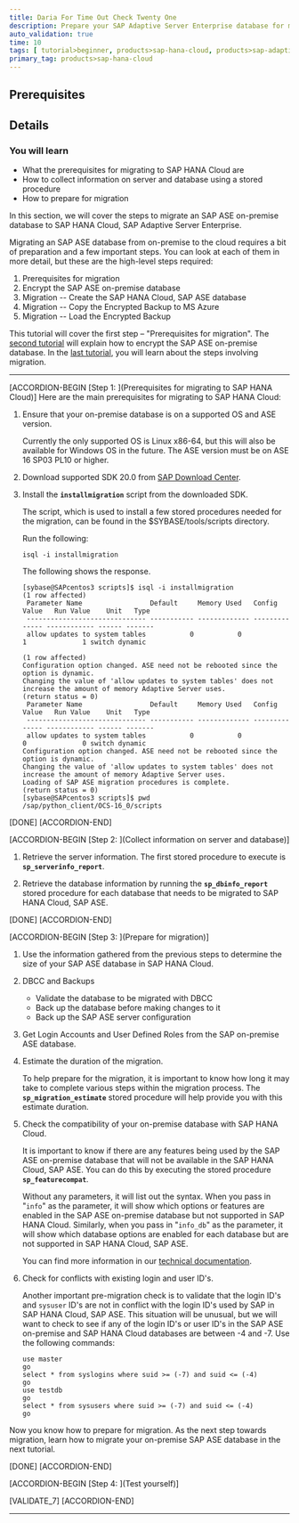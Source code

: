 ```yaml
---
title: Daria For Time Out Check Twenty One
description: Prepare your SAP Adaptive Server Enterprise database for migration from on-premise to SAP HANA Cloud.
auto_validation: true
time: 10
tags: [ tutorial>beginner, products>sap-hana-cloud, products>sap-adaptive-server-enterprise, software-product-function>sap-hana-cloud\,-sap-adaptive-server-enterprise]
primary_tag: products>sap-hana-cloud
---
```


## Prerequisites


## Details
### You will learn
- What the prerequisites for migrating to SAP HANA Cloud are
- How to collect information on server and database using a stored procedure
- How to prepare for migration

In this section, we will cover the steps to migrate an SAP ASE on-premise database to SAP HANA Cloud, SAP Adaptive Server Enterprise.

Migrating an SAP ASE database from on-premise to the cloud requires a bit of preparation and a few important steps. You can look at each of them in more detail, but these are the high-level steps required:

1. Prerequisites for migration
2. Encrypt the SAP ASE on-premise database
3. Migration -- Create the SAP HANA Cloud, SAP ASE database
4. Migration -- Copy the Encrypted Backup to MS Azure
5. Migration -- Load the Encrypted Backup

This tutorial will cover the first step – "Prerequisites for migration". The [second tutorial](hana-cloud-ase-migration-2) will explain how to encrypt the SAP ASE on-premise database. In the [last tutorial](hana-cloud-ase-migration-3), you will learn about the steps involving migration.

---

[ACCORDION-BEGIN [Step 1: ](Prerequisites for migrating to SAP HANA Cloud)]
Here are the main prerequisites for migrating to SAP HANA Cloud:

1.	Ensure that your on-premise database is on a supported OS and ASE version.

    Currently the only supported OS is Linux x86-64, but this will also be available for Windows OS in the future. The ASE version must be on ASE 16 SP03 PL10 or higher.

2.	Download supported SDK 20.0 from [SAP Download Center](https://launchpad.support.sap.com/#/softwarecenter).

3.	Install the **`installmigration`** script from the downloaded SDK.

    The script, which is used to install a few stored procedures needed for the migration, can be found in the $SYBASE/tools/scripts directory.

    Run the following:

    ```Shell/Bash
    isql -i installmigration
    ```

    The following shows the response.  

    ```
    [sybase@SAPcentos3 scripts]$ isql -i installmigration
    (1 row affected)
     Parameter Name                 Default     Memory Used   Config Value   Run Value    Unit   Type
     ------------------------------ ----------- ------------- -------------- ------------ ------ -------
     allow updates to system tables           0           0              1              1 switch dynamic

    (1 row affected)
    Configuration option changed. ASE need not be rebooted since the option is dynamic.
    Changing the value of 'allow updates to system tables' does not increase the amount of memory Adaptive Server uses.
    (return status = 0)
     Parameter Name                 Default     Memory Used   Config Value   Run Value    Unit   Type
     ------------------------------ ----------- ------------- -------------- ------------ ------ -------
     allow updates to system tables           0           0              0              0 switch dynamic
    Configuration option changed. ASE need not be rebooted since the option is dynamic.
    Changing the value of 'allow updates to system tables' does not increase the amount of memory Adaptive Server uses.
    Loading of SAP ASE migration procedures is complete.
    (return status = 0)
    [sybase@SAPcentos3 scripts]$ pwd
    /sap/python_client/OCS-16_0/scripts

    ```


[DONE]
[ACCORDION-END]

[ACCORDION-BEGIN [Step 2: ](Collect information on server and database)]

1.	Retrieve the server information. The first stored procedure to execute is **`sp_serverinfo_report`**.

2.	Retrieve the database information by running the **`sp_dbinfo_report`** stored procedure for each database that needs to be migrated to SAP HANA Cloud, SAP ASE.


[DONE]
[ACCORDION-END]


[ACCORDION-BEGIN [Step 3: ](Prepare for migration)]

1.	Use the information gathered from the previous steps to determine the size of your SAP ASE database in SAP HANA Cloud.

2.	DBCC and Backups
    -	Validate the database to be migrated with DBCC
    -	Back up the database before making changes to it
    -	Back up the SAP ASE server configuration

3.	Get Login Accounts and User Defined Roles from the SAP on-premise ASE database.

4.	Estimate the duration of the migration.

    To help prepare for the migration, it is important to know how long it may take to complete various steps within the migration process. The **`sp_migration_estimate`** stored procedure will help provide you with this estimate duration.

5.	Check the compatibility of your on-premise database with SAP HANA Cloud.

    It is important to know if there are any features being used by the SAP ASE on-premise database that will not be available in the SAP HANA Cloud, SAP ASE. You can do this by executing the stored procedure **`sp_featurecompat`**.

    Without any parameters, it will list out the syntax. When you pass in "`info`" as the parameter, it will show which options or features are enabled in the SAP ASE on-premise database but not supported in SAP HANA Cloud. Similarly, when you pass in "`info_db`" as the parameter, it will show which database options are enabled for each database but are not supported in SAP HANA Cloud, SAP ASE.

    You can find more information in our [technical documentation](https://help.sap.com/viewer/46353c3b724f4934bb0671dd82044acd/LATEST/en-US/574360dbd4cb41b4b8d4b6bc3aa5d2c8.html).

6.	Check for conflicts with existing login and user ID's.

    Another important pre-migration check is to validate that the login ID's and `sysuser` ID's are not in conflict with the login ID's used by SAP in SAP HANA Cloud, SAP ASE. This situation will be unusual, but we will want to check to see if any of the login ID's or user ID's in the SAP ASE on-premise and SAP HANA Cloud databases are between -4 and -7. Use the following commands:

    ```Shell/Bash
    use master
    go
    select * from syslogins where suid >= (-7) and suid <= (-4)
    go
    use testdb
    go
    select * from sysusers where suid >= (-7) and suid <= (-4)
    go
    ```

Now you know how to prepare for migration. As the next step towards migration, learn how to migrate your on-premise SAP ASE database in the next tutorial.



[DONE]
[ACCORDION-END]

[ACCORDION-BEGIN [Step 4: ](Test yourself)]



[VALIDATE_7]
[ACCORDION-END]

---
